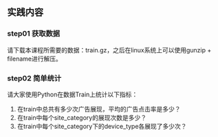 ## 实践内容

### step01 获取数据

请下载本课程所需要的数据：train.gz，之后在linux系统上可以使用gunzip + filename进行解压。

### step02 简单统计

请大家使用Python在数据Train上统计以下指标：
1) 在train中总共有多少次广告展现，平均的广告点击率是多少？
2) 在train中每个site_category的展现次数是多少？
3) 在train中每个site_category下的device_type各展现了多少次？
